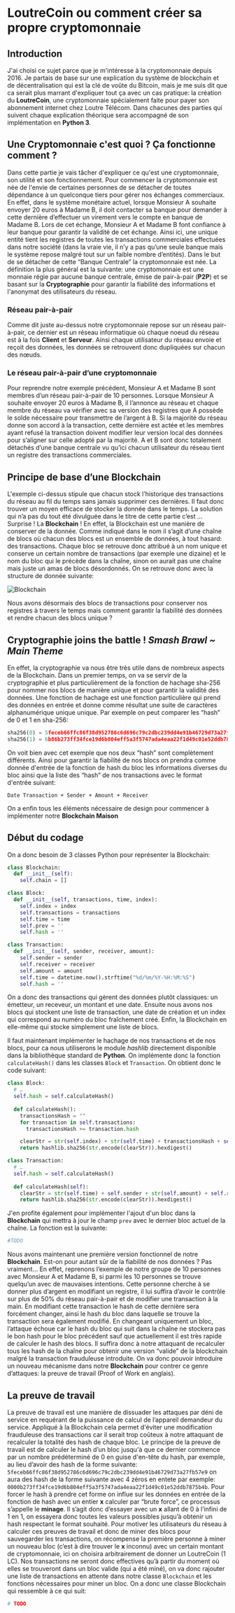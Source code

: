 # LoutreCoin ou comment créer sa propre cryptomonnaie

## Introduction
J'ai choisi ce sujet parce que je m'intéresse à la cryptomonnaie depuis 2016. Je partais de base sur une explication du système de blockchain et de décentralisation qui est la clé de voûte du Bitcoin, mais je me suis dit que ca serait plus marrant d'expliquer tout ça avec un cas pratique: la création du **LoutreCoin**, une cryptomonnaie spécialement faite pour payer son abonnement internet chez Loutre Télécom. Dans chacunes des parties qui suivent chaque explication théorique sera accompagné de son implémentation en **Python 3**.

## Une Cryptomonnaie c'est quoi ? Ça fonctionne comment ?
Dans cette partie je vais tâcher d'expliquer ce qu'est une cryptomonnaie, son utilité et son fonctionnement. Pour commencer la cryptomonnaie est née de l'envie de certaines personnes de se détacher de toutes dépendance à un quelconque tiers pour gérer nos échanges commerciaux. En effet, dans le système monétaire actuel, lorsque Monsieur A souhaite envoyer 20 euros à Madame B, il doit contacter sa banque pour demander à cette dernière d’effectuer un virement vers le compte en banque de Madame B. Lors de cet échange, Monsieur A et Madame B font confiance à leur banque pour garantir la validité de cet échange. Ainsi ici, une unique entité tient les registres de toutes les transactions commerciales effectuées dans notre société (dans la vraie vie, il n’y a pas qu’une seule banque mais le système repose malgré tout sur un faible nombre d’entités). Dans le but de se détacher de cette “Banque Centrale” la cryptomonnaie est née. La définition la plus général est la suivante: une cryptomonnaie est une monnaie régie par aucune banque centrale, émise de pair-à-pair (**P2P**) et se basant sur la **Cryptographie** pour garantir la fiabilité des informations et l'anonymat des utilisateurs du réseau.

### Réseau pair-à-pair
Comme dit juste au-dessus notre cryptomonnaie repose sur un réseau pair-à-pair, ce dernier est un réseau informatique où chaque noeud du réseau est à la fois **Client** et **Serveur**. Ainsi chaque utilisateur du réseau envoie et reçoit des données, les données se retrouvent donc dupliquées sur chacun des nœuds.

### Le réseau pair-à-pair d’une cryptomonnaie
Pour reprendre notre exemple précédent, Monsieur A et Madame B sont membres d’un réseau pair-à-pair de 10 personnes. Lorsque Monsieur A souhaite envoyer 20 euros à Madame B, il l’annonce au réseau et chaque membre du réseau va vérifier avec sa version des registres que A possède le solde nécessaire pour transmettre de l’argent à B. Si la majorité du réseau donne son accord à la transaction, cette dernière est actée et les membres ayant refusé la transaction doivent modifier leur version local des données pour s’aligner sur celle adopté par la majorité. A et B sont donc totalement détachés d’une banque centrale vu qu’ici chacun utilisateur du réseau tient un registre des transactions commerciales.

## Principe de base d’une Blockchain
L'exemple ci-dessus stipule que chacun stock l’historique des transactions du réseau au fil du temps sans jamais supprimer ces dernières. Il faut donc trouver un moyen efficace de stocker la donnée dans le temps. La solution qui n’a pas du tout été divulguée dans le titre de cette partie c’est … Surprise ! La **Blockchain** ! En effet, la Blockchain est une manière de conserver de la donnée. Comme indiqué dans le nom il s’agit d’une chaîne de blocs où chacun des blocs est un ensemble de données, à tout hasard: des transactions. Chaque bloc se retrouve donc attribué à un nom unique et conserve un certain nombre de transactions (par exemple une dizaine) et le nom du bloc qui le précède dans la chaîne, sinon on aurait pas une chaîne mais juste un amas de blocs désordonnés. 
On se retrouve donc avec la structure de donnée suivante:

![Blockchain](blockchain.png "Blockchain")

Nous avons désormais des blocs de transactions pour conserver nos registres à travers le temps mais comment garantir la fiabilité des données et rendre chacun des blocs unique ?

## Cryptographie joins the battle !  *Smash Brawl ~ Main Theme*
En effet, la cryptographie va nous être très utile dans de nombreux aspects de la Blockchain. Dans un premier temps, on va se servir de la cryptographie et plus particulièrement de la fonction de hachage sha-256 pour nommer nos blocs de manière unique et pour garantir la validité des données. Une fonction de hachage est une fonction particulière qui prend des données en entrée et donne comme résultat une suite de caractères alphanumérique unique unique. Par exemple on peut comparer les “hash” de 0 et 1 en sha-256:

```python
sha256(0) = 5feceb66ffc86f38d952786c6d696c79c2dbc239dd4e91b46729d73a27fb57e9
sha256(1) = 6b86b273ff34fce19d6b804eff5a3f5747ada4eaa22f1d49c01e52ddb7875b4b
```
On voit bien avec cet exemple que nos deux “hash” sont complètement différents. Ainsi pour garantir la fiabilité de nos blocs on prendra comme donnée d'entrée de la fonction de hash du bloc les informations diverses du bloc ainsi que la liste des “hash” de nos transactions avec le format  d'entrée suivant:
```
Date Transaction + Sender + Amount + Receiver
```

On a enfin tous les éléments nécessaire de design pour commencer à implémenter notre **Blockchain Maison**

## Début du codage
On a donc besoin de 3 classes Python pour représenter la Blockchain:

```python
class Blockchain:
  def __init__(self):
    self.chain = []

class Block:
  def __init__(self, transactions, time, index):
    self.index = index
    self.transactions = transactions
    self.time = time
    self.prev = ''
    self.hash = ''

class Transaction:
  def __init__(self, sender, receiver, amount):
    self.sender = sender
    self.receiver = receiver
    self.amount = amount
    self.time = datetime.now().strftime("%d/%m/%Y-%H:%M:%S")
    self.hash = ''
```

On a donc des transactions qui gèrent des données plutôt classiques: un émetteur, un receveur, un montant et une date.  Ensuite nous avons nos blocs qui stockent une liste de transaction, une date de création et un index qui correspond au numéro du bloc fraîchement créé. Enfin, la Blockchain en elle-même qui stocke simplement une liste de blocs.

Il faut maintenant implémenter le hachage de nos transactions et de nos blocs, pour ca nous utiliserons le module *hashlib* directement disponible dans la bibliothèque standard de **Python**. On implémente donc la fonction `calculateHash()` dans les classes `Block` et `Transaction`. On obtient donc le code suivant:

```python
class Block:
  # …
  self.hash = self.calculateHash()
  
  def calculateHash():
    transactionsHash = ""
    for transaction in self.transactions:
      transactionsHash += transaction.hash

    clearStr = str(self.index) + str(self.time) + transactionsHash + self.prev
    return hashlib.sha256(str.encode(clearStr)).hexdigest()

class Transaction:
  # …
  self.hash = self.calculateHash()
  
  def calculateHash(self):
    clearStr = str(self.time) + self.sender + str(self.amount) + self.receiver
    return hashlib.sha256(str.encode(clearStr)).hexdigest()
```

J'en profite également pour implémenter l'ajout d'un bloc dans la **Blockchain** qui mettra à jour le champ `prev` avec le dernier bloc actuel de la chaîne. La fonction est la suivante:

```python
#TODO
```

Nous avons maintenant une première version fonctionnel de notre **Blockchain**. Est-on pour autant sûr de la fiabilité de nos données ? Pas vraiment... En effet, reprenons l’exemple de notre groupe de 10 personnes avec Monsieur A et Madame B, si parmi les 10 personnes se trouve quelqu’un avec de mauvaises intentions. Cette personne cherche à se donner plus d’argent en modifiant un registre, il lui suffira d’avoir le contrôle sur plus de 50% du réseau pair-à-pair et de modifier une transaction à la main. En modifiant cette transaction le hash de cette dernière sera forcément changer, ainsi le hash du bloc dans laquelle se trouve la transaction sera également modifié. En changeant uniquement un bloc, l’attaque échoue car le hash du bloc qui suit dans la chaîne ne stockera pas le bon hash pour le bloc précédent sauf que actuellement il est très rapide de calculer le hash des blocs. Il suffira donc à notre attaquant de recalculer tous les hash de la chaîne pour obtenir une version “valide” de la blockchain malgré la transaction frauduleuse introduite. On va donc pouvoir introduire un nouveau mécanisme dans notre **Blockchain** pour contrer ce genre d’attaques: la preuve de travail (Proof of Work en anglais).

## La preuve de travail
La preuve de travail est une manière de dissuader les attaques par déni de service en requérant de la puissance de calcul de l’appareil demandeur du service. Appliqué à la Blockchain cela permet d'éviter une modification frauduleuse des transactions car il serait trop coûteux à notre attaquant de recalculer la totalité des hash de chaque bloc. Le principe de la preuve de travail est de calculer le hash d’un bloc jusqu'à que ce dernier commence par un nombre prédéterminé de 0 en guise d'en-tête du hash, par exemple, au lieu d’avoir des hash de la forme suivante: `5feceb66ffc86f38d952786c6d696c79c2dbc239dd4e91b46729d73a27fb57e9` on aura des hash de la forme suivante avec 4 zéros en entete par exemple: `0000b273ff34fce19d6b804eff5a3f5747ada4eaa22f1d49c01e52ddb7875b4b`. Pour forcer le hash à prendre cet forme on influe sur les données en entrée de la fonction de hash avec un entier **x** calculer par “brute force”, ce processus s’appelle le **minage**. Il s’agit donc d’essayer avec un **x** allant de 0 à l’infini de 1 en 1, on essayera donc toutes les valeurs possibles jusqu’à obtenir un hash respectant le format souhaité. Pour motiver les utilisateurs du réseau à calculer ces preuves de travail et donc de miner des blocs pour sauvegarder les transactions, on récompense la première personne à miner un nouveau bloc (c’est à dire trouver le **x** inconnu) avec un certain montant de cryptomonnaie, ici on choisira arbitrairement de donner un LoutreCoin (1 LC). Nos transactions ne seront donc effectives qu’à partir du moment où elles se trouveront dans un bloc valide (qui a été miné), on va donc rajouter une liste de transactions en attente dans notre classe `Blockchain` et les fonctions nécessaires pour miner un bloc. On a donc une classe Blockchain qui ressemble à ce qui suit:

```python
# TODO
```
